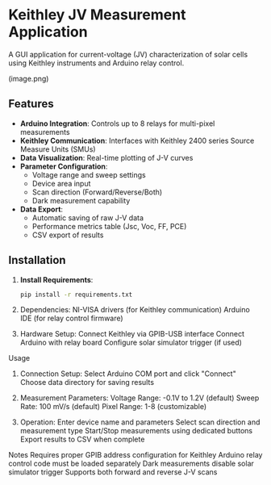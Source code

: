 # Keithley JV Measurement Application

A GUI application for current-voltage (JV) characterization of solar cells using Keithley instruments and Arduino relay control.

(image.png)

## Features

- **Arduino Integration**: Controls up to 8 relays for multi-pixel measurements
- **Keithley Communication**: Interfaces with Keithley 2400 series Source Measure Units (SMUs)
- **Data Visualization**: Real-time plotting of J-V curves
- **Parameter Configuration**:
  - Voltage range and sweep settings
  - Device area input
  - Scan direction (Forward/Reverse/Both)
  - Dark measurement capability
- **Data Export**:
  - Automatic saving of raw J-V data
  - Performance metrics table (Jsc, Voc, FF, PCE)
  - CSV export of results

## Installation

1. **Install Requirements**:

   ```bash
   pip install -r requirements.txt
   ```

2. Dependencies:
   NI-VISA drivers (for Keithley communication)
   Arduino IDE (for relay control firmware)

3. Hardware Setup:
   Connect Keithley via GPIB-USB interface
   Connect Arduino with relay board
   Configure solar simulator trigger (if used)

Usage

1. Connection Setup:
   Select Arduino COM port and click "Connect"
   Choose data directory for saving results

2. Measurement Parameters:
   Voltage Range: -0.1V to 1.2V (default)
   Sweep Rate: 100 mV/s (default)
   Pixel Range: 1-8 (customizable)

3. Operation:
   Enter device name and parameters
   Select scan direction and measurement type
   Start/Stop measurements using dedicated buttons
   Export results to CSV when complete

Notes
Requires proper GPIB address configuration for Keithley
Arduino relay control code must be loaded separately
Dark measurements disable solar simulator trigger
Supports both forward and reverse J-V scans
